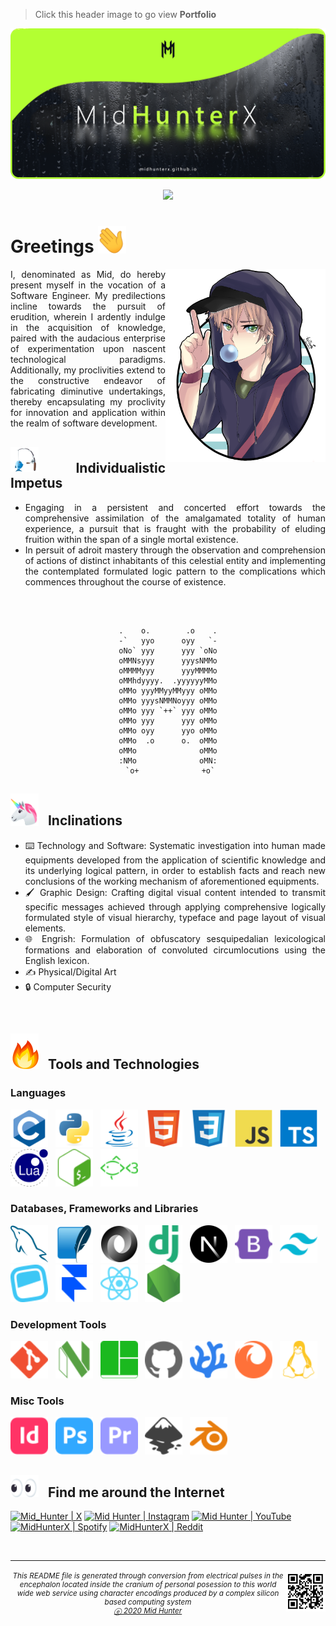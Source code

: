 > Click this header image to go view **Portfolio**

<a href="https://midhunterx.github.io">

![](./img/header.png)

</a>

<div align="center">

![](https://komarev.com/ghpvc/?username=MidHunterX&label=PROFILE+VIEWS&color=grey&style=for-the-badge&abbreviated=true)

</div>

# Greetings <span><img width="45px" src="./ico/emojis/wave.gif"></span>

<img width="256px" align="right" src="./img/avatar.png">

<div align="justify">

I, denominated as Mid, do hereby present myself in the vocation of a Software Engineer. My predilections incline towards the pursuit of erudition, wherein I ardently indulge in the acquisition of knowledge, paired with the audacious enterprise of experimentation upon nascent technological paradigms. Additionally, my proclivities extend to the constructive endeavor of fabricating diminutive undertakings, thereby encapsulating my proclivity for innovation and application within the realm of software development.

## <span><img width="45px" src="./ico/emojis/fishing.gif"></span> &nbsp; Individualistic Impetus

- Engaging in a persistent and concerted effort towards the comprehensive assimilation of the amalgamated totality of human experience, a pursuit that is fraught with the probability of eluding fruition within the span of a single mortal existence.
- In persuit of adroit mastery through the observation and comprehension of actions of distinct inhabitants of this celestial entity and implementing the contemplated formulated logic pattern to the complications which commences throughout the course of existence.

<br/>

<div align="center">

```

.    o.        .o    .
-`   yyo      oyy   `-
oNo` yyy      yyy `oNo
oMMNsyyy      yyysNMMo
oMMMMyyy      yyyMMMMo
oMMhdyyyy.  .yyyyyyMMo
oMMo yyyMMyyMMyyy oMMo
oMMo yyysNMMNoyyy oMMo
oMMo yyy `++` yyy oMMo
oMMo yyy      yyy oMMo
oMMo oyy      yyo oMMo
oMMo  .o      o.  oMMo
oMMo              oMMo
:NMo              oMN:
 `o+              +o`

```

</div> <!-- End of Center -->

## <span><img width="45px" src="./ico/emojis/unicorn.gif"></span> &nbsp; Inclinations

- ⌨️ Technology and Software: Systematic investigation into human made equipments developed from the application of scientific knowledge and its underlying logical pattern, in order to establish facts and reach new conclusions of the working mechanism of aforementioned equipments.
- 🖌️ Graphic Design: Crafting digital visual content intended to transmit specific messages achieved through applying comprehensive logically formulated style of visual hierarchy, typeface and page layout of visual elements.
- 🌐 Engrish: Formulation of obfuscatory sesquipedalian lexicological formations and elaboration of convoluted circumlocutions using the English lexicon.
- ✍️ Physical/Digital Art
- 🔒 Computer Security

</div> <!-- End of Justify -->

<br/>

## <span><img width="45px" src="./ico/emojis/fire.gif"></span> &nbsp; Tools and Technologies

### Languages

<span>
    <img width="60" height="60" title="C" src="./ico/languages/c.svg" /> &nbsp;
    <img width="60" height="60" title="Python" src="./ico/languages/python.svg" /> &nbsp;
    <img width="60" height="60" title="Java" src="./ico/languages/java.svg" /> &nbsp;
    <img width="60" height="60" title="HTML" src="./ico/languages/html5.svg" /> &nbsp;
    <img width="60" height="60" title="CSS" src="./ico/languages/css3.svg" /> &nbsp;
    <img width="60" height="60" title="JavaScript" src="./ico/languages/javascript.svg" /> &nbsp;
    <img width="60" height="60" title="TypeScript" src="./ico/languages/typescript.svg" /> &nbsp;
    <img width="60" height="60" title="Lua" src="./ico/languages/lua.svg" /> &nbsp;
    <img width="60" height="60" title="Bash" src="./ico/languages/gnubash.svg" /> &nbsp;
    <img width="60" height="60" title="Fish" src="./ico/languages/fishshell.svg" /> &nbsp;
</span>

### Databases, Frameworks and Libraries

<span>
    <img width="60" height="60" title="MySQL" src="./ico/databases/mysql.svg" /> &nbsp;
    <img width="60" height="60" title="SQLite" src="./ico/databases/sqlite.svg" /> &nbsp;
    <img width="60" height="60" title="JSON" src="./ico/databases/json.svg" /> &nbsp;
    <img width="60" height="60" title="Django" src="./ico/frameworks/django.svg" /> &nbsp;
    <img width="60" height="60" title="NextJS" src="./ico/frameworks/nextdotjs.svg" /> &nbsp;
    <img width="60" height="60" title="Bootstrap" src="./ico/frameworks/bootstrap.svg" /> &nbsp;
    <img width="60" height="60" title="Tailwind CSS" src="./ico/frameworks/tailwindcss.svg" /> &nbsp;
    <img width="60" height="60" title="Headless UI" src="./ico/libraries/headlessui.svg" /> &nbsp;
    <img width="60" height="60" title="Framer Motion" src="./ico/libraries/framer.svg" /> &nbsp;
    <img width="60" height="60" title="React" src="./ico/libraries/react.svg" /> &nbsp;
    <img width="60" height="60" title="NodeJS" src="./ico/runtime_env/nodedotjs.svg" /> &nbsp;
</span>

### Development Tools

<span>
    <img width="60" height="60" title="Git" src="./ico/tools/git.svg" /> &nbsp;
    <img width="60" height="60" title="Neovim" src="./ico/tools/neovim.svg" /> &nbsp;
    <img width="60" height="60" title="Tmux" src="./ico/tools/tmux.svg" /> &nbsp;
    <img width="60" height="60" title="GitHub" src="./ico/tools/github.svg" /> &nbsp;
    <img width="60" height="60" title="VS Codium" src="./ico/tools/vscodium.svg" /> &nbsp;
    <img width="60" height="60" title="Firefox" src="./ico/tools/firefox.svg" /> &nbsp;
    <img width="60" height="60" title="Linux" src="./ico/tools/linux.svg" /> &nbsp;
</span>

### Misc Tools

<span>
    <img width="60" height="60" title="InDesign" src="./ico/misc/adobeindesign.svg" /> &nbsp;
    <img width="60" height="60" title="Photoshop" src="./ico/misc/adobephotoshop.svg" /> &nbsp;
    <img width="60" height="60" title="Premiere Pro" src="./ico/misc/adobepremierepro.svg" /> &nbsp;
    <img width="60" height="60" title="Inkscape" src="./ico/misc/inkscape.svg" /> &nbsp;
    <img width="60" height="60" title="Blender 3D" src="./ico/misc/blender.svg" /> &nbsp;
</span>

<br/>

## <span><img width="45px" src="./ico/emojis/eye.gif"></span> &nbsp; Find me around the Internet

[<img title="The Musk Social Media" alt="Mid_Hunter | X" src="https://img.shields.io/badge/-X-333333?style=for-the-badge&logo=X&logoColor=white" />][twitter]
[<img title="Not much but it's honest work" alt="Mid Hunter | Instagram" src="https://img.shields.io/badge/-Instagram-C13584?style=for-the-badge&logo=Instagram&logoColor=white" />][instagram]
[<img title="You shall not pass!" alt="Mid Hunter | YouTube" src="https://img.shields.io/badge/-YouTube-FF0000?style=for-the-badge&logo=YouTube&logoColor=white" />][youtube]
[<img title="Dem feels bro" alt="MidHunterX | Spotify" src="https://img.shields.io/badge/-Spotify-1DB954?style=for-the-badge&logo=Spotify&logoColor=white" />][spotify]
[<img title="The only place where intellectuals acts like complete idiots" alt="MidHunterX | Reddit" src="https://img.shields.io/badge/-u/MidHunterX-FF4500?style=for-the-badge&logo=Reddit&logoColor=white" />][reddit]

<br clear="left">

<hr>
<img align="right" src="img/QR.svg" width="64" />
<sub><h6 align="center">This <i>README</i> file is generated through conversion from electrical pulses in the encephalon located inside the cranium of personal posession to this world wide web service using character encodings produced by a complex silicon based computing system <br/> <a title="Not even a copyright symbol but, okay... looks cool tho" href="https://matias.ma/nsfw/">ⓔ 2020 Mid Hunter</a></h6></sub>

<!-- Variables : Social -->

[youtube]: https://www.youtube.com/watch?v=dQw4w9WgXcQ
[instagram]: https://www.instagram.com/mid_hunter
[spotify]: https://open.spotify.com/playlist/1Tjpc7zlJH2ATj1Lpl8W3Z
[reddit]: https://www.reddit.com/user/MidHunterX
[discord]: https://discord.com/invite/KQxxEyu
[twitter]: https://x.com/Mid_Hunter
